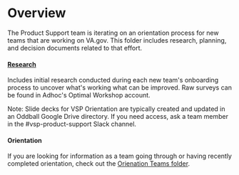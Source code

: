 # Overview
The Product Support team is iterating on an orientation process for new teams that are working on VA.gov. This folder includes research, planning, and decision documents related to that effort.

#### [Research](https://github.com/department-of-veterans-affairs/va.gov-team/blob/master/teams/vsp/teams/product-dev-support/research/onboarding-mvp)
Includes initial research conducted during each new team's onboarding process to uncover what's working what can be improved. Raw surveys can be found in Adhoc's Optimal Workshop account. 

Note: Slide decks for VSP Orientation are typically created and updated in an Oddball Google Drive directory. If you need access, ask a team member in the #vsp-product-support Slack channel. 

#### Orientation
If you are looking for information as a team going through or having recently completed orientation, check out the [Orienation Teams folder](https://github.com/department-of-veterans-affairs/va.gov-team/blob/master/platform/working-with-vsp/orientation/README.md). 






